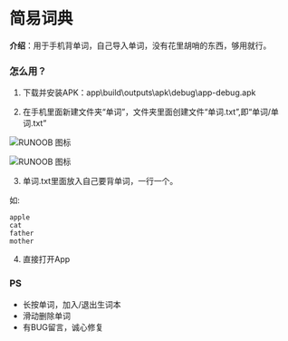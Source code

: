 # 简易词典

**介绍**：用于手机背单词，自己导入单词，没有花里胡哨的东西，够用就行。



### 怎么用？

1. 下载并安装APK：app\build\outputs\apk\debug\app-debug.apk

2. 在手机里面新建文件夹“单词”，文件夹里面创建文件“单词.txt”,即“单词/单词.txt”

![RUNOOB 图标](https://img2020.cnblogs.com/blog/1037279/202004/1037279-20200401090650254-771352396.png)

![RUNOOB 图标](https://img2020.cnblogs.com/blog/1037279/202004/1037279-20200401090717880-643616541.png)


3. 单词.txt里面放入自己要背单词，一行一个。

  如:
````
apple
cat
father
mother
````
4. 直接打开App


### PS

* 长按单词，加入/退出生词本
* 滑动删除单词
* 有BUG留言，诚心修复
